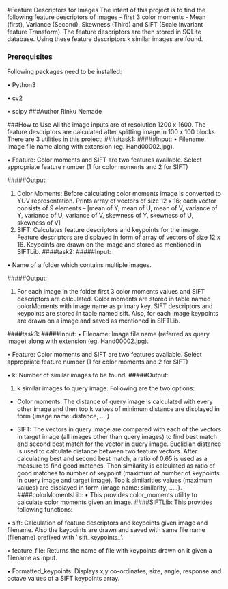 #Feature Descriptors for Images
The intent of this project is to find the following feature descriptors of images - first 3 color moments - Mean (first), Variance (Second), Skewness (Third) and SIFT (Scale Invariant feature Transform). The feature descriptors are then stored in SQLite database. Using these feature descriptors k similar images are found.

### Prerequisites

Following packages need to be installed:

•	Python3

•	cv2

•	scipy
###Author
Rinku Nemade

###How to Use
All the image inputs are of resolution 1200 x 1600. The feature descriptors are calculated after splitting image in 100 x 100 blocks.
There are 3 utilities in this project:
####task1:
#####Input:
•	Filename: Image file name along with extension (eg. Hand00002.jpg).

•	Feature: Color moments and SIFT are two features available. Select appropriate feature number (1 for color moments and 2 for SIFT)

#####Output:
1.	Color Moments: Before calculating color moments image is converted to YUV representation. Prints array of vectors of size 12 x 16; each vector consists of 9 elements – [mean of Y, mean of U, mean of V, variance of Y, variance of U, variance of V, skewness of Y, skewness of U, skewness of V]
2.	SIFT: Calculates feature descriptors and keypoints for the image. Feature descriptors are displayed in form of array of vectors of size 12 x 16.  Keypoints are drawn on the image and stored as mentioned in SIFTLib.
####task2:
#####Input:

•	Name of a folder which contains multiple images.

#####Output:
1.	For each image in the folder first 3 color moments values and SIFT descriptors are calculated. Color moments are stored in table named colorMoments with image name as primary key. SIFT descriptors and keypoints are stored in table named sift. Also, for each image keypoints are drawn on a image and saved as mentioned in SIFTLib.

####task3:
#####Input:
•	Filename: Image file name (referred as query image) along with extension (eg. Hand00002.jpg).

•	Feature: Color moments and SIFT are two features available. Select appropriate feature number (1 for color moments and 2 for SIFT)

•	k: Number of similar images to be found.
#####Output:
1.	k similar images to query image. Following are the two options:

* Color moments: The distance of query image is calculated with every other image and then top k values of minimum distance are displayed in form {image name: distance, ….}

* SIFT: The vectors in query image are compared with each of the vectors in target image (all images other than query images) to find best match and second best match for the vector in query image. Euclidian distance is used to calculate distance between two feature vectors. After calculating best and second best match, a ratio of 0.65 is used as a measure to find good matches. Then similarity is calculated as ratio of good matches to number of keypoint (maximum of number of keypoints in query image and target image). Top k similarities values (maximum values) are displayed in form {image name: similarity, …..}.
####colorMomentsLib:
•	This provides color_moments utility to calculate color moments given an image.
####SIFTLib:
This provides following functions:

•	sift: Calculation of feature descriptors and keypoints given image and filename. Also the keypoints are drawn and saved with same file name (filename) prefixed with ’ sift_keypoints_’.

•	feature_file: Returns the name of file with keypoints drawn on it given a filename as input.

•	Formatted_keypoints: Displays x,y co-ordinates, size, angle, response and octave values of a SIFT keypoints array.

